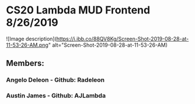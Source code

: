 # CS20 Lambda MUD Frontend  8/26/2019
![Image description](https://i.ibb.co/88QV8Kg/Screen-Shot-2019-08-28-at-11-53-26-AM.png" alt="Screen-Shot-2019-08-28-at-11-53-26-AM)
## Members:
### Angelo Deleon - Github: Radeleon
### Austin James - Github: AJLambda

